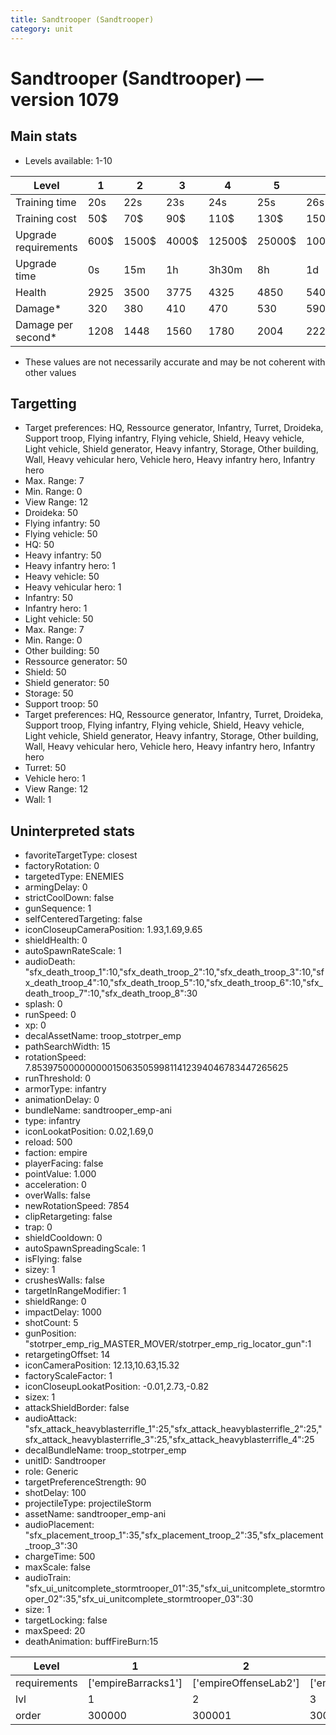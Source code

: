 ```yaml
---
title: Sandtrooper (Sandtrooper)
category: unit
---
```


# Sandtrooper (Sandtrooper) — version 1079

## Main stats

  * Levels available: 1-10

|Level               |1   |2    |3    |4     |5     |6      |7      |8      |9       |10      |
|--------------------|----|-----|-----|------|------|-------|-------|-------|--------|--------|
|Training time       |20s |22s  |23s  |24s   |25s   |26s    |27s    |28s    |29s     |30s     |
|Training cost       |50$ |70$  |90$  |110$  |130$  |150$   |170$   |200$   |210$    |230$    |
|Upgrade requirements|600$|1500$|4000$|12500$|25000$|100000$|160000$|320000$|1000000$|1750000$|
|Upgrade time        |0s  |15m  |1h   |3h30m |8h    |1d     |2d     |3d12h  |5d      |1w1d    |
|Health              |2925|3500 |3775 |4325  |4850  |5400   |5950   |6475   |7025    |8100    |
|Damage*             |320 |380  |410  |470   |530   |590    |640    |700    |760     |880     |
|Damage per second*  |1208|1448 |1560 |1780  |2004  |2228   |2448   |2672   |2896    |3340    |

* These values are not necessarily accurate and may be not coherent with other values

## Targetting

  * Target preferences: HQ, Ressource generator, Infantry, Turret, Droideka, Support troop, Flying infantry, Flying vehicle, Shield, Heavy vehicle, Light vehicle, Shield generator, Heavy infantry, Storage, Other building, Wall, Heavy vehicular hero, Vehicle hero, Heavy infantry hero, Infantry hero
  * Max. Range: 7
  * Min. Range: 0
  * View Range: 12
  * Droideka: 50
  * Flying infantry: 50
  * Flying vehicle: 50
  * HQ: 50
  * Heavy infantry: 50
  * Heavy infantry hero: 1
  * Heavy vehicle: 50
  * Heavy vehicular hero: 1
  * Infantry: 50
  * Infantry hero: 1
  * Light vehicle: 50
  * Max. Range: 7
  * Min. Range: 0
  * Other building: 50
  * Ressource generator: 50
  * Shield: 50
  * Shield generator: 50
  * Storage: 50
  * Support troop: 50
  * Target preferences: HQ, Ressource generator, Infantry, Turret, Droideka, Support troop, Flying infantry, Flying vehicle, Shield, Heavy vehicle, Light vehicle, Shield generator, Heavy infantry, Storage, Other building, Wall, Heavy vehicular hero, Vehicle hero, Heavy infantry hero, Infantry hero
  * Turret: 50
  * Vehicle hero: 1
  * View Range: 12
  * Wall: 1

## Uninterpreted stats

  * favoriteTargetType: closest
  * factoryRotation: 0
  * targetedType: ENEMIES
  * armingDelay: 0
  * strictCoolDown: false
  * gunSequence: 1
  * selfCenteredTargeting: false
  * iconCloseupCameraPosition: 1.93,1.69,9.65
  * shieldHealth: 0
  * autoSpawnRateScale: 1
  * audioDeath: "sfx_death_troop_1":10,"sfx_death_troop_2":10,"sfx_death_troop_3":10,"sfx_death_troop_4":10,"sfx_death_troop_5":10,"sfx_death_troop_6":10,"sfx_death_troop_7":10,"sfx_death_troop_8":30
  * splash: 0
  * runSpeed: 0
  * xp: 0
  * decalAssetName: troop_stotrper_emp
  * pathSearchWidth: 15
  * rotationSpeed: 7.8539750000000001506350599811412394046783447265625
  * runThreshold: 0
  * armorType: infantry
  * animationDelay: 0
  * bundleName: sandtrooper_emp-ani
  * type: infantry
  * iconLookatPosition: 0.02,1.69,0
  * reload: 500
  * faction: empire
  * playerFacing: false
  * pointValue: 1.000
  * acceleration: 0
  * overWalls: false
  * newRotationSpeed: 7854
  * clipRetargeting: false
  * trap: 0
  * shieldCooldown: 0
  * autoSpawnSpreadingScale: 1
  * isFlying: false
  * sizey: 1
  * crushesWalls: false
  * targetInRangeModifier: 1
  * shieldRange: 0
  * impactDelay: 1000
  * shotCount: 5
  * gunPosition: "stotrper_emp_rig_MASTER_MOVER/stotrper_emp_rig_locator_gun":1
  * retargetingOffset: 14
  * iconCameraPosition: 12.13,10.63,15.32
  * factoryScaleFactor: 1
  * iconCloseupLookatPosition: -0.01,2.73,-0.82
  * sizex: 1
  * attackShieldBorder: false
  * audioAttack: "sfx_attack_heavyblasterrifle_1":25,"sfx_attack_heavyblasterrifle_2":25,"sfx_attack_heavyblasterrifle_3":25,"sfx_attack_heavyblasterrifle_4":25
  * decalBundleName: troop_stotrper_emp
  * unitID: Sandtrooper
  * role: Generic
  * targetPreferenceStrength: 90
  * shotDelay: 100
  * projectileType: projectileStorm
  * assetName: sandtrooper_emp-ani
  * audioPlacement: "sfx_placement_troop_1":35,"sfx_placement_troop_2":35,"sfx_placement_troop_3":30
  * chargeTime: 500
  * maxScale: false
  * audioTrain: "sfx_ui_unitcomplete_stormtrooper_01":35,"sfx_ui_unitcomplete_stormtrooper_02":35,"sfx_ui_unitcomplete_stormtrooper_03":30
  * size: 1
  * targetLocking: false
  * maxSpeed: 20
  * deathAnimation: buffFireBurn:15

|Level       |1                  |2                    |3                    |4                    |5                    |6                    |7                    |8                    |9                    |10                    |
|------------|-------------------|---------------------|---------------------|---------------------|---------------------|---------------------|---------------------|---------------------|---------------------|----------------------|
|requirements|['empireBarracks1']|['empireOffenseLab2']|['empireOffenseLab3']|['empireOffenseLab4']|['empireOffenseLab5']|['empireOffenseLab6']|['empireOffenseLab7']|['empireOffenseLab8']|['empireOffenseLab9']|['empireOffenseLab10']|
|lvl         |1                  |2                    |3                    |4                    |5                    |6                    |7                    |8                    |9                    |10                    |
|order       |300000             |300001               |300002               |300003               |300004               |300005               |300006               |300007               |300008               |300009                |

